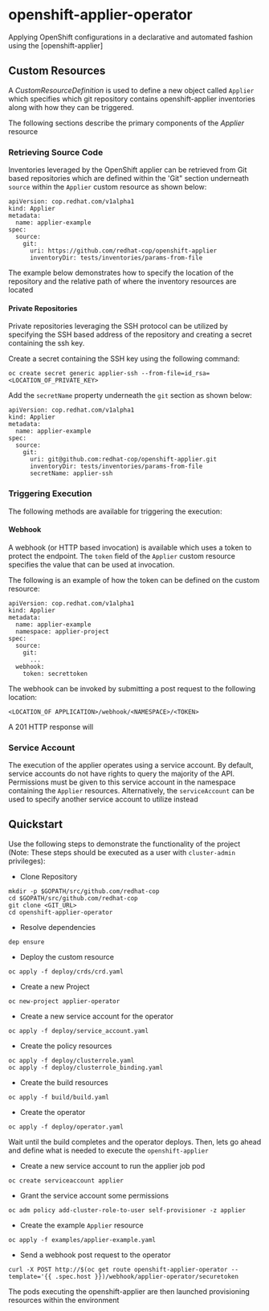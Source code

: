 # openshift-applier-operator

Applying OpenShift configurations in a declarative and automated fashion using the [openshift-applier]

## Custom Resources

A _CustomResourceDefinition_ is used to define a new object called `Applier` which specifies which git repository contains openshift-applier inventories along with how they can be triggered. 

The following sections describe the primary components of the _Applier_ resource

### Retrieving Source Code

Inventories leveraged by the OpenShift applier can be retrieved from Git based repositories which are defined within the 'Git" section underneath `source` within the `Applier` custom resource as shown below:

```
apiVersion: cop.redhat.com/v1alpha1
kind: Applier
metadata:
  name: applier-example
spec:
  source:
    git:
      uri: https://github.com/redhat-cop/openshift-applier
      inventoryDir: tests/inventories/params-from-file
```

The example below demonstrates how to specify the location of the repository and the relative path of where the inventory resources are located

#### Private Repositories

Private repositories leveraging the SSH protocol can be utilized by specifying the SSH based address of the repository and creating a secret containing the ssh key.

Create a secret containing the SSH key using the following command:

```
oc create secret generic applier-ssh --from-file=id_rsa=<LOCATION_OF_PRIVATE_KEY>
```

Add the `secretName` property underneath the `git` section as shown below:

```
apiVersion: cop.redhat.com/v1alpha1
kind: Applier
metadata:
  name: applier-example
spec:
  source:
    git:
      uri: git@github.com:redhat-cop/openshift-applier.git
      inventoryDir: tests/inventories/params-from-file
      secretName: applier-ssh
```

### Triggering Execution

The following methods are available for triggering the execution:

#### Webhook

A webhook (or HTTP based invocation) is available which uses a token to protect the endpoint. The `token` field of the `Applier` custom resource specifies the value that can be used at invocation.

The following is an example of how the token can be defined on the custom resource:

```
apiVersion: cop.redhat.com/v1alpha1
kind: Applier
metadata:
  name: applier-example
  namespace: applier-project
spec:
  source:
    git:
      ...
  webhook:
    token: secrettoken
```

The webhook can be invoked by submitting a post request to the following location:

```
<LOCATION_OF APPLICATION>/webhook/<NAMESPACE>/<TOKEN>
```

A 201 HTTP response will 

### Service Account

The execution of the applier operates using a service account. By default, service accounts do not have rights to query the majority of the API. Permissions must be given to this service account in the namespace containing the `Applier` resources. Alternatively, the `serviceAccount` can be used to specify another service account to utilize instead  


## Quickstart

Use the following steps to demonstrate the functionality of the project (Note: These steps should be executed as a user with `cluster-admin` privileges):

* Clone Repository

```
mkdir -p $GOPATH/src/github.com/redhat-cop
cd $GOPATH/src/github.com/redhat-cop
git clone <GIT_URL>
cd openshift-applier-operator
```

* Resolve dependencies

```
dep ensure
```

* Deploy the custom resource

```
oc apply -f deploy/crds/crd.yaml
```

* Create a new Project

```
oc new-project applier-operator
```

* Create a new service account for the operator

```
oc apply -f deploy/service_account.yaml
```

* Create the policy resources

```
oc apply -f deploy/clusterrole.yaml
oc apply -f deploy/clusterrole_binding.yaml
```

* Create the build resources

```
oc apply -f build/build.yaml
```

* Create the operator

```
oc apply -f deploy/operator.yaml
```

Wait until the build completes and the operator deploys. Then, lets go ahead and define what is needed to execute the `openshift-applier`

* Create a new service account to run the applier job pod

```
oc create serviceaccount applier
```

* Grant the service account some permissions

```
oc adm policy add-cluster-role-to-user self-provisioner -z applier
```

* Create the example `Applier` resource

```
oc apply -f examples/applier-example.yaml
```

* Send a webhook post request to the operator

```
curl -X POST http://$(oc get route openshift-applier-operator --template='{{ .spec.host }})/webhook/applier-operator/securetoken
```

The pods executing the openshift-applier are then launched provisioning resources within the environment
